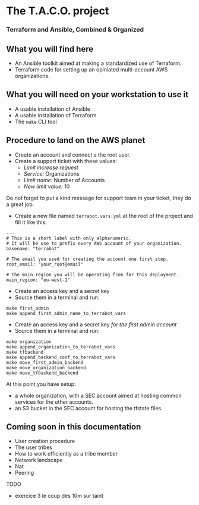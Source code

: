 # The T.A.C.O. project
### Terraform and Ansible, Combined & Organized

## What you will find here

* An Ansible toolkit aimed at making a standardized use of Terraform.
* Terraform code for setting up an opiniated multi-account AWS organizations.

## What you will need on your workstation to use it

* A usable installation of Ansible
* A usable installation of Terraform
* The `make` CLI tool

## Procedure to land on the AWS planet


* Create an account and connect a the root user.
* Create a support ticket with these values:
    * _Limit increase request_
    * _Service:_ Organizations
    * _Limit name:_ Number of Accounts
    * _New limit value:_ 10
    
Do not forget to put a kind message for support team in your ticket, they do a great job.

* Create a new file named `terrabot.vars.yml` at the root of the project and fill it like this:

```
---
# This is a short label with only alphanumeric.
# It will be use to prefix every AWS account of your organization.
basename: "terrabot"

# The email you used for creating the account one first step.
root_email: "your_root@email"

# The main region you will be operating from for this deployment.
main_region: "eu-west-1"

```

* Create an access key and a secret key
* Source them in a terminal and run:

```
make first_admin
make append_first_admin_name_to_terrabot_vars
```

* Create an access key and a secret key *for the first admin account*
* Source them in a terminal and run:

```
make organization
make append_organization_to_terrabot_vars
make tfbackend
make append_backend_conf_to_terrabot_vars
make move_first_admin_backend
make move_organization_backend
make move_tfbackend_backend
```

At this point you have setup:

* a whole organization, with a SEC account aimed at hosting common services for the other accounts.
* an S3 bucket in the SEC account for hosting the tfstate files.

## Coming soon in this documentation

* User creation procedure
* The user tribes
* How to work efficiently as a tribe member
* Network landscape
* Nat
* Peering

TODO
* exercice 3 le coup des 10m sur taint
